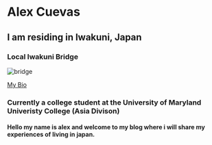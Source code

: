 # Alex Cuevas 
## I am residing in Iwakuni, Japan 

### Local Iwakuni Bridge 

![bridge](http://www.japan-guide.com/g2/6177_03.jpg)

[My Bio](bio.html)








### Currently a college student at the University of Maryland Univeristy College (Asia Divison)

#### Hello my name is alex and welcome to my blog where i will share my experiences of living in japan. 
